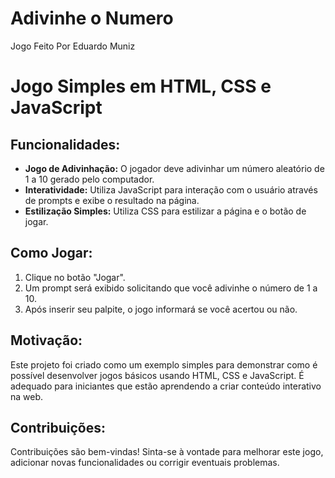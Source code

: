 # Adivinhe o Numero
Jogo Feito Por Eduardo Muniz
<!DOCTYPE html>
<html lang="pt-br">
<head>
  <meta charset="UTF-8">
  <meta name="viewport" content="width=device-width, initial-scale=1.0">
  <title>Jogo Basico, Para Portifolio</title>
</head>
<body>
  <h1>Jogo Simples em HTML, CSS e JavaScript</h1>
  
  <h2>Funcionalidades:</h2>
  <ul>
    <li><strong>Jogo de Adivinhação:</strong> O jogador deve adivinhar um número aleatório de 1 a 10 gerado pelo computador.</li>
    <li><strong>Interatividade:</strong> Utiliza JavaScript para interação com o usuário através de prompts e exibe o resultado na página.</li>
    <li><strong>Estilização Simples:</strong> Utiliza CSS para estilizar a página e o botão de jogar.</li>
  </ul>
  
  <h2>Como Jogar:</h2>
  <ol>
    <li>Clique no botão "Jogar".</li>
    <li>Um prompt será exibido solicitando que você adivinhe o número de 1 a 10.</li>
    <li>Após inserir seu palpite, o jogo informará se você acertou ou não.</li>
  </ol>
  
  <h2>Motivação:</h2>
  <p>Este projeto foi criado como um exemplo simples para demonstrar como é possível desenvolver jogos básicos usando HTML, CSS e JavaScript. É adequado para iniciantes que estão aprendendo a criar conteúdo interativo na web.</p>
  
  <h2>Contribuições:</h2>
  <p>Contribuições são bem-vindas! Sinta-se à vontade para melhorar este jogo, adicionar novas funcionalidades ou corrigir eventuais problemas.</p>
</body>
</html>

